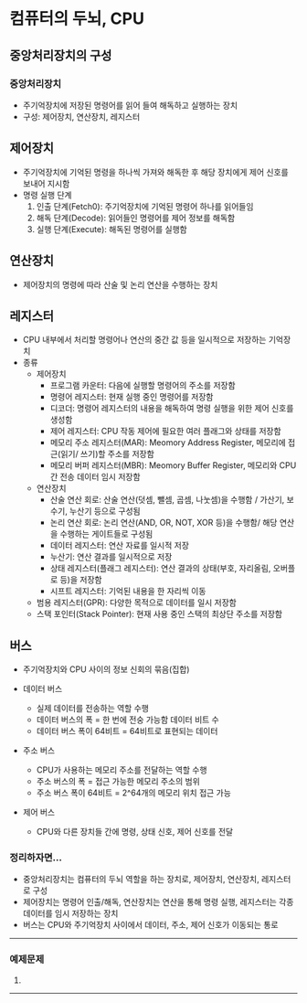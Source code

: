 # 컴퓨터의 두뇌, CPU

## 중앙처리장치의 구성

### 중앙처리장치
  - 주기억장치에 저장된 명령어를 읽어 들여 해독하고 실행하는 장치
  - 구성: 제어장치, 연산장치, 레지스터
    
## 제어장치
  - 주기억장치에 기억된 명령을 하나씩 가져와 해독한 후 해당 장치에게 제어 신호를 보내어 지시함
  - 명령 실행 단계
    1. 인출 단계(Fetch0): 주기억장치에 기억된 명령어 하나를 읽어들임
    2. 해독 단계(Decode): 읽어들인 명령어를 제어 정보를 해독함
    3. 실행 단계(Execute): 해독된 명령어를 실행함

## 연산장치
  - 제어장치의 명령에 따라 산술 및 논리 연산을 수행하는 장치

## 레지스터
  - CPU 내부에서 처리할 명령어나 연산의 중간 값 등을 일시적으로 저장하는 기억장치
  - 종류
    - 제어장치
      - 프로그램 카운터: 다음에 실행할 명령어의 주소를 저장함
      - 명령어 레지스터: 현재 실행 중인 명령어를 저장함
      - 디코더: 명령어 레지스터의 내용을 해독하여 명령 실행을 위한 제어 신호를 생성함
      - 제어 레지스터: CPU 작동 제어에 필요한 여러 플래그와 상태를 저장함
      - 메모리 주소 레지스터(MAR): Meomory Address Register, 메모리에 접근(읽기/ 쓰기)할 주소를 저장함
      - 메모리 버퍼 레지스터(MBR): Meomory Buffer Register, 메모리와 CPU 간 전송 데이터 임시 저장함
    - 연산장치
      - 산술 연산 회로: 산술 연산(덧셈, 뺄셈, 곱셈, 나눗셈)을 수행함 / 가산기, 보수기, 누산기 등으로 구성됨
      - 논리 연산 회로: 논리 연산(AND, OR, NOT, XOR 등)을 수행함/ 해당 연산을 수행하는 게이트들로 구성됨
      - 데이터 레지스터: 연산 자료를 일시적 저장
      - 누산기: 연산 결과를 일시적으로 저장
      - 상태 레지스터(플래그 레지스터): 연산 결과의 상태(부호, 자리올림, 오버플로 등)을 저장함
      - 시프트 레지스터: 기억된 내용을 한 자리씩 이동
    - 범용 레지스터(GPR): 다양한 목적으로 데이터를 일시 저장함
    - 스택 포인터(Stack Pointer): 현재 사용 중인 스택의 최상단 주소를 저장함

## 버스
  - 주기억장치와 CPU 사이의 정보 신회의 묶음(집합)
  
  - 데이터 버스
    - 실제 데이터를 전송하는 역할 수행
    - 데이터 버스의 폭 = 한 번에 전숭 가능함 데이터 비트 수
    - 데이터 버스 폭이 64비트 = 64비트로 표현되는 데이터
  - 주소 버스
    - CPU가 사용하는 메모리 주소를 전달하는 역할 수행
    - 주소 버스의 폭 = 접근 가능한 메모리 주소의 범위
    - 주소 버스 폭이 64비트 = 2^64개의 메모리 위치 접근 가능
  - 제어 버스
    - CPU와 다른 장치들 간에 명령, 상태 신호, 제어 신호를 전달

### 정리하자면...
  - 중앙처리장치는 컴퓨터의 두뇌 역할을 하는 장치로, 제어장치, 연산장치, 레지스터로 구성
  - 제어장치는 명령어 인출/해독, 연산장치는 연산을 통해 명령 실행, 레지스터는 각종 데이터를 임시 저장하는 장치
  - 버스는 CPU와 주기억장치 사이에서 데이터, 주소, 제어 신호가 이동되는 통로
---

### 예제문제
  1.

---













